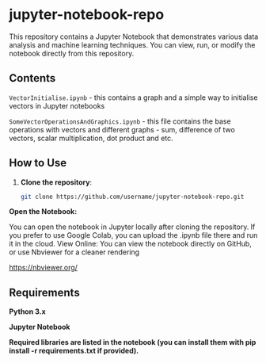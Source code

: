 # jupyter-notebook-repo

This repository contains a Jupyter Notebook that demonstrates various data analysis and machine learning techniques. You can view, run, or modify the notebook directly from this repository.

## Contents

 `VectorInitialise.ipynb` - this contains a graph and a simple way to initialise vectors in Jupyter notebooks
 
 `SomeVectorOperationsAndGraphics.ipynb` - this file contains the base operations with vectors and different graphs - sum, difference of two vectors,
 scalar multiplication, dot product and etc.
 

## How to Use

1. **Clone the repository**:
   ```bash
   git clone https://github.com/username/jupyter-notebook-repo.git
   
 **Open the Notebook:**

You can open the notebook in Jupyter locally after cloning the repository.
If you prefer to use Google Colab, you can upload the .ipynb file there and run it in the cloud.
View Online: You can view the notebook directly on GitHub, or use Nbviewer for a cleaner rendering

https://nbviewer.org/

## Requirements
**Python 3.x**

**Jupyter Notebook**

**Required libraries are listed in the notebook (you can install them with pip install -r requirements.txt if provided).**
